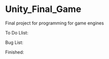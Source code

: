 Unity_Final_Game
================

Final project for programming for game engines


To Do Llist:



Bug List:



Finished:
